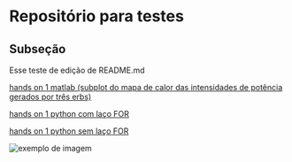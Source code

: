 # Repositório para testes
## Subseção
Esse teste de edição de README.md

[hands on 1 matlab (subplot do mapa de calor das intensidades de potência gerados por três erbs)](https://github.com/jpmarques-13/JoaoPaulo_dco2004/blob/master/pratica1_matlab.ipynb)

[hands on 1 python com laço FOR](https://github.com/jpmarques-13/JoaoPaulo_dco2004/blob/master/handson1_la%C3%A7oFor.py)

[hands on 1 python sem laço FOR](https://github.com/jpmarques-13/JoaoPaulo_dco2004/blob/master/handson1_matricial.py)

![exemplo de imagem](https://image.slidesharecdn.com/fourierseries-160329162813/95/fourier-series-4-638.jpg?cb=1459268902)
